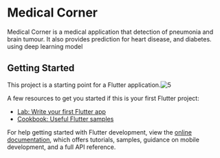 # Medical Corner

Medical Corner is a medical application that detection of pneumonia and brain tumour. It also provides prediction for heart disease, and diabetes. using deep learning model
 
## Getting Started 

This project is a starting point for a Flutter application.![5](https://user-images.githubusercontent.com/101331596/175432787-1c366bcf-3490-4471-a576-981481c959bd.jpg)


A few resources to get you started if this is your first Flutter project:

- [Lab: Write your first Flutter app](https://docs.flutter.dev/get-started/codelab)
- [Cookbook: Useful Flutter samples](https://docs.flutter.dev/cookbook)

For help getting started with Flutter development, view the
[online documentation](https://docs.flutter.dev/), which offers tutorials,
samples, guidance on mobile development, and a full API reference.
